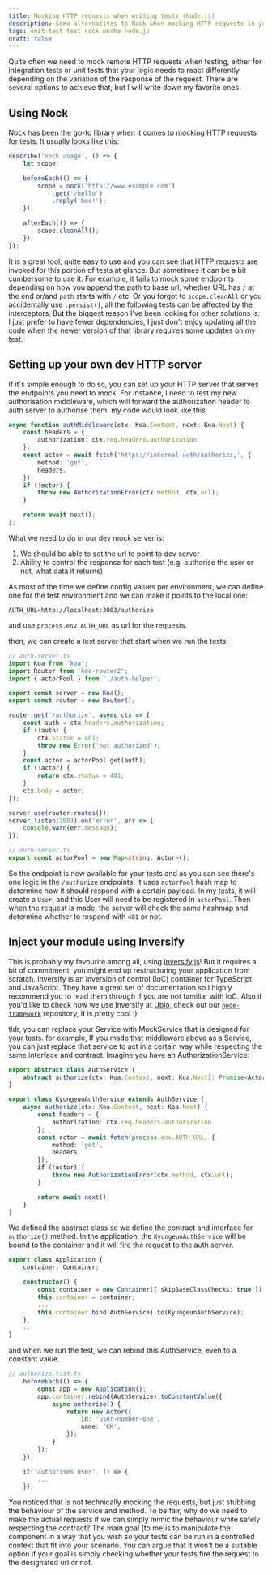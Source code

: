```yaml
---
title: Mocking HTTP requests when writing tests (Node.js)
description: Some alternatives to Nock when mocking HTTP requests in your tests.
tags: unit-test test nock mocha node.js
draft: false
---
```

Quite often we need to mock remote HTTP requests when testing, either for integration tests or unit tests that your logic needs to react differently depending on the variation of the response of the request. There are several options to achieve that, but I will write down my favorite ones.

## Using Nock
[Nock](https://github.com/nock/nock) has been the go-to library when it comes to mocking HTTP requests for tests. It usually looks like this:

```ts
describe('nock usage', () => {
    let scope;

    beforeEach(() => {
        scope = nock('http://www.example.com')
            .get('/hello')
            .reply('boo!');
    });

    afterEach(() => {
        scope.cleanAll();
    });
});
```

It is a great tool, quite easy to use and you can see that HTTP requests are invoked for this portion of tests at glance. But sometimes it can be a bit cumbersome to use it. For example, it fails to mock some endpoints depending on how you append the path to base url, whether URL has `/` at the end or/and `path` starts with `/` etc. Or you forgot to `scope.cleanAll` or you accidentally use `.persist()`, all the following tests can be affected by the interceptors. But the biggest reason I've been looking for other solutions is: I just prefer to have fewer dependencies, I just don't enjoy updating all the code when the newer version of that library requires some updates on my test.

## Setting up your own dev HTTP server
If it's simple enough to do so, you can set up your HTTP server that serves the endpoints you need to mock. For instance, I need to test my new authorisation middleware, which will forward the authorization header to auth server to authorise them. my code would look like this:

```ts
async function authMiddleware(ctx: Koa.Context, next: Koa.Next) {
    const headers = {
        authorization: ctx.req.headers.authorization
    };
    const actor = await fetch('https://internal-auth/authorize,', {
        method: 'get',
        headers,
    });
    if (!actor) {
        throw new AuthorizationError(ctx.method, ctx.url);
    }

    return await next();
};
```
What we need to do in our dev mock server is:
1. We should be able to set the url to point to dev server
2. Ability to control the response for each test (e.g. authorise the user or not, what data it returns)

As most of the time we define config values per environment, we can define one for the test environment and we can make it points to the local one:
```
AUTH_URL=http://localhost:3003/authorize
```
and use `process.env.AUTH_URL` as url for the requests.

then, we can create a test server that start when we run the tests:
```ts
// auth-server.ts
import Koa from 'koa';
import Router from 'koa-router2';
import { actorPool } from './auth-helper';

export const server = new Koa();
export const router = new Router();

router.get('/authorize', async ctx => {
    const auth = ctx.headers.authorization;
    if (!auth) {
        ctx.status = 401;
        throw new Error('not authorized');
    }
    const actor = actorPool.get(auth);
    if (!actor) {
        return ctx.status = 401;
    }
    ctx.body = actor;
});

server.use(router.routes());
server.listen(3003).on('error', err => {
    console.warn(err.message);
});

// auth-server.ts
export const actorPool = new Map<string, Actor>();
```

So the endpoint is now available for your tests and as you can see there's one logic in the `/authorize` endpoints. It uses `actorPool` hash map to determine how it should respond with a certain payload. In my tests, it will create a `User`, and this User will need to be registered in `actorPool`. Then when the request is made, the server will check the same hashmap and determine whether to respond with `401` or not.

## Inject your module using Inversify
This is probably my favourite among all, using [Inversify.js](https://github.com/inversify/InversifyJS)! But it requires a bit of commitment, you might end up restructuring your application from scratch. Inversify is an inversion of control (IoC) container for TypeScript and JavaScript. They have a great set of documentation so I highly recommend you to read them through if you are not familiar with IoC. Also if you'd like to check how we use Inversify at [Ubio](https://ub.io), check out our [`node-framework`](https://github.com/ubio/node-framework) repository, It is pretty cool :)

tldr, you can replace your Service with MockService that is designed for your tests. for example, If you made that middleware above as a Service, you can just replace that service to act in a certain way while respecting the same interface and contract. Imagine you have an AuthorizationService:
```ts
export abstract class AuthService {
    abstract authorize(ctx: Koa.Context, next: Koa.Next): Promise<Actor>;
}

export class KyungeunAuthService extends AuthService {
    async authorize(ctx: Koa.Context, next: Koa.Next) {
        const headers = {
            authorization: ctx.req.headers.authorization
        };
        const actor = await fetch(process.env.AUTH_URL, {
            method: 'get',
            headers,
        });
        if (!actor) {
            throw new AuthorizationError(ctx.method, ctx.url);
        }

        return await next();
    }
}
```
We defined the abstract class so we define the contract and interface for `authorize()` method. In the application, the `KyungeunAuthService` will be bound to the container and it will fire the request to the auth server.

```ts
export class Application {
    container: Container;

    constructor() {
        const container = new Container({ skipBaseClassChecks: true });
        this.container = container;
        ...
        this.container.bind(AuthService).to(KyungeunAuthService);
    },
    ...
}
```

and when we run the test, we can rebind this AuthService, even to a constant value.
```ts
// authorize.test.ts
    beforeEach(() => {
        const app = new Application();
        app.container.rebind(AuthService).toConstantValue({
            async authorize() {
                return new Actor({
                    id: 'user-number-one',
                    name: 'KK',
                });
            }
        });
    });

    it('authorises user', () => {
        ...
    });
```

You noticed that is not technically mocking the requests, but just stubbing the behaviour of the service and method. To be fair, why do we need to make the actual requests if we can simply mimic the behaviour while safely respecting the contract? The main goal (to me)is to manipulate the component in a way that you wish so your tests can be run in a controlled context that fit into your scenario. You can argue that it won't be a suitable option if your goal is simply checking whether your tests fire the request to the designated url or not.
